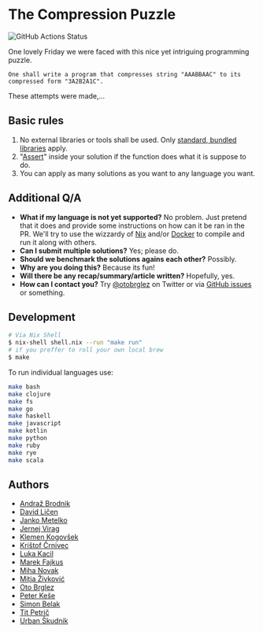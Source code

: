 # The Compression Puzzle

![GitHub Actions Status](https://github.com/otobrglez/compression-puzzle/actions/workflows/test.yml/badge.svg)

One lovely Friday we were faced with this nice yet intriguing programming puzzle.

```
One shall write a program that compresses string "AAABBAAC" to its compressed form "3A2B2A1C".
```

These attempts were made,...

## Basic rules

1. No external libraries or tools shall be used. Only [standard, bundled libraries](https://en.wikipedia.org/wiki/Standard_library) apply.
2. "[Assert](https://en.wikipedia.org/wiki/Assertion_(software_development))" inside your solution if the function does what it is suppose to do.
3. You can apply as many solutions as you want to any language you want.

## Additional Q/A

- **What if my language is not yet supported?** No problem. Just pretend that it does and provide some instructions on how can it be ran in the PR. We'll try to use the wizzardy of [Nix](https://nixos.org/) and/or [Docker](https://www.docker.com/) to compile and run it along with others.
- **Can I submit multiple solutions?**
Yes; please do.
- **Should we benchmark the solutions agains each other?** 
Possibly.
- **Why are you doing this?** 
Because its fun!
- **Will there be any recap/summary/article written?** 
Hopefully, yes.
- **How can I contact you?** 
Try [@otobrglez](https://twitter.com/otobrglez) on Twitter or via [GitHub issues](https://github.com/otobrglez/compression-puzzle/issues) or something.

## Development

```bash
# Via Nix Shell
$ nix-shell shell.nix --run "make run"
# if you preffer to roll your own local brew
$ make
```

To run individual languages use:

```bash
make bash
make clojure
make fs
make go
make haskell
make javascript
make kotlin
make python
make ruby
make rye
make scala
```

## Authors

- [Andraž Brodnik](http://github.com/brodul)
- [David Ličen](https://github.com/davision)
- [Janko Metelko](https://github.com/refaktor)
- [Jernej Virag](https://github.com/izacus)
- [Klemen Kogovšek](https://github.com/kkogovsek)
- [Krištof Črnivec](https://github.com/MrChriss)
- [Luka Kacil](https://github.com/lknix)
- [Marek Fajkus](https://github.com/turboMaCk)
- [Miha Novak](https://github.com/mihanovak1024)
- [Mitja Živković](https://linkedin.com/in/mitja-živković-367206)
- [Oto Brglez](https://github.com/otobrglez)
- [Peter Keše](https://github.com/pkese)
- [Simon Belak](https://github.com/sbelak)
- [Tit Petrič](https://github.com/titpetric)
- [Urban Škudnik](https://github.com/uskudnik)

